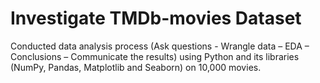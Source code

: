 # Investigate TMDb-movies Dataset
Conducted data analysis process (Ask questions - Wrangle data – EDA – Conclusions – Communicate the results) using Python and its libraries (NumPy, Pandas, Matplotlib and Seaborn) on 10,000 movies.
